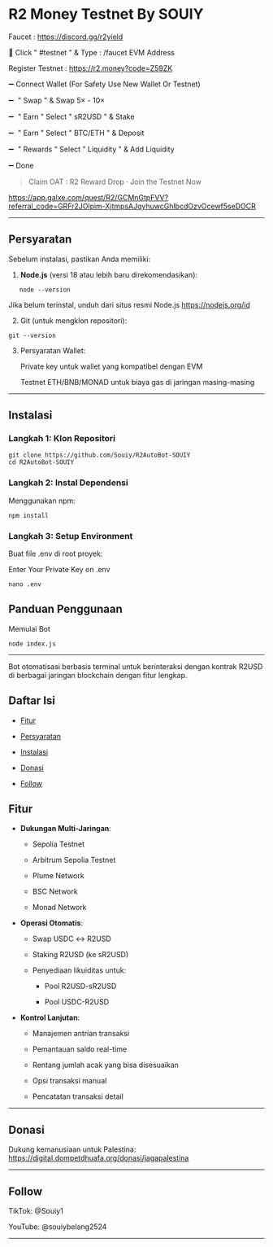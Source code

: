 # R2 Money Testnet By SOUIY

Faucet : https://discord.gg/r2yield

🔸 Click " #testnet " & Type : /faucet EVM Address

Register Testnet : https://r2.money?code=Z59ZK

➖  Connect Wallet (For Safety Use New Wallet Or Testnet) 

➖  " Swap " & Swap 5× - 10×

➖  " Earn " Select " sR2USD " & Stake

➖  " Earn " Select " BTC/ETH " & Deposit

➖  " Rewards " Select " Liquidity " & Add Liquidity

➖ Done


> Claim OAT : R2 Reward Drop · Join the Testnet Now 

https://app.galxe.com/quest/R2/GCMnGtpFVV?referral_code=GRFr2JOlpim-XjtmpsAJqyhuwcGhlbcdOzvOcewf5seDOCR

---

## Persyaratan

Sebelum instalasi, pastikan Anda memiliki:

1. **Node.js** (versi 18 atau lebih baru direkomendasikan):
```
   node --version
```
Jika belum terinstal, unduh dari situs resmi Node.js https://nodejs.org/id

2. Git (untuk mengklon repositori):
```
git --version
```

3. Persyaratan Wallet:

	Private key untuk wallet yang kompatibel dengan EVM

	Testnet ETH/BNB/MONAD untuk biaya gas di jaringan masing-masing


---


## Instalasi

### Langkah 1: Klon Repositori
```
git clone https://github.com/Souiy/R2AutoBot-SOUIY
cd R2AutoBot-SOUIY
```
### Langkah 2: Instal Dependensi

Menggunakan npm:
```
npm install
```
### Langkah 3: Setup Environment

Buat file .env di root proyek:

Enter Your Private Key on .env
```
nano .env
```
## Panduan Penggunaan

Memulai Bot

```
node index.js
```
---
Bot otomatisasi berbasis terminal untuk berinteraksi dengan kontrak R2USD di berbagai jaringan blockchain dengan fitur lengkap.

## Daftar Isi

- [Fitur](#fitur)

- [Persyaratan](#persyaratan)

- [Instalasi](#instalasi)

- [Donasi](#donasi)

- [Follow](#follow)


## Fitur

- **Dukungan Multi-Jaringan**:

  - Sepolia Testnet

  - Arbitrum Sepolia Testnet

  - Plume Network

  - BSC Network

  - Monad Network

- **Operasi Otomatis**:

  - Swap USDC ↔ R2USD

  - Staking R2USD (ke sR2USD)

  - Penyediaan likuiditas untuk:

    - Pool R2USD-sR2USD

    - Pool USDC-R2USD

- **Kontrol Lanjutan**:

  - Manajemen antrian transaksi

  - Pemantauan saldo real-time

  - Rentang jumlah acak yang bisa disesuaikan

  - Opsi transaksi manual

  - Pencatatan transaksi detail

---

## Donasi

Dukung kemanusiaan untuk Palestina:
https://digital.dompetdhuafa.org/donasi/jagapalestina

---

## Follow

TikTok: @Souiy1

YouTube: @souiybelang2524

---


